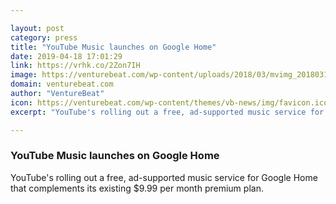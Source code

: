 ```yaml
---

layout: post
category: press
title: "YouTube Music launches on Google Home"
date: 2019-04-18 17:01:29
link: https://vrhk.co/2Zon7IH
image: https://venturebeat.com/wp-content/uploads/2018/03/mvimg_20180316_123236-e1527729518370.jpg?w=1200&strip=all
domain: venturebeat.com
author: "VentureBeat"
icon: https://venturebeat.com/wp-content/themes/vb-news/img/favicon.ico
excerpt: "YouTube's rolling out a free, ad-supported music service for Google Home that complements its existing $9.99 per month premium plan."

---
```


### YouTube Music launches on Google Home

YouTube's rolling out a free, ad-supported music service for Google Home that complements its existing $9.99 per month premium plan.